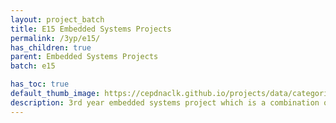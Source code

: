 ```yaml
---
layout: project_batch
title: E15 Embedded Systems Projects
permalink: /3yp/e15/
has_children: true
parent: Embedded Systems Projects
batch: e15

has_toc: true
default_thumb_image: https://cepdnaclk.github.io/projects/data/categories/3yp/thumbnail.jpg
description: 3rd year embedded systems project which is a combination of CO321, CO324 and CO325 courses
---
```

